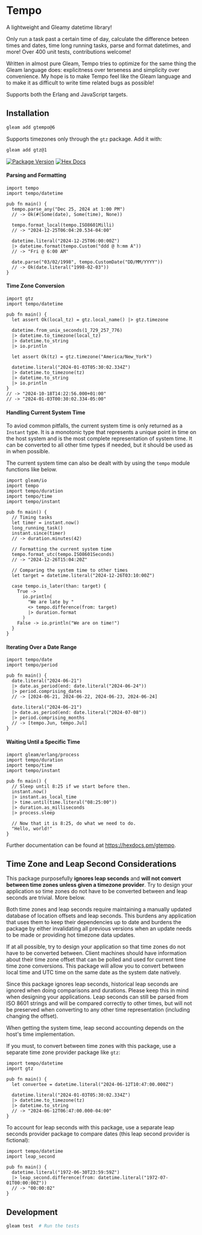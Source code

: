 # Tempo

A lightweight and Gleamy datetime library!

Only run a task past a certain time of day, calculate the difference beteen times and dates, time long running tasks, parse and format datetimes, and more! Over 400 unit tests, contributions welcome!

Written in almost pure Gleam, Tempo tries to optimize for the same thing the Gleam language does: explicitness over terseness and simplicity over convenience. My hope is to make Tempo feel like the Gleam language and to make it as difficult to write time related bugs as possible!

Supports both the Erlang and JavaScript targets.

## Installation

```sh
gleam add gtempo@6
```

Supports timezones only through the `gtz` package. Add it with:

```sh
gleam add gtz@1
```

[![Package Version](https://img.shields.io/hexpm/v/tempo)](https://hex.pm/packages/gtempo)
[![Hex Docs](https://img.shields.io/badge/hex-docs-ffaff3)](https://hexdocs.pm/gtempo/)

#### Parsing and Formatting

```gleam
import tempo
import tempo/datetime

pub fn main() {
  tempo.parse_any("Dec 25, 2024 at 1:00 PM")
  // -> Ok(#(Some(date), Some(time), None))

  tempo.format_local(tempo.ISO8601Milli)
  // -> "2024-12-25T06:04:20.534-04:00"

  datetime.literal("2024-12-25T06:00:00Z")
  |> datetime.format(tempo.Custom("ddd @ h:mm A"))
  // -> "Fri @ 6:00 AM"

  date.parse("03/02/1998", tempo.CustomDate("DD/MM/YYYY"))
  // -> Ok(date.literal("1998-02-03"))
}
```

#### Time Zone Conversion

```gleam
import gtz
import tempo/datetime

pub fn main() {
  let assert Ok(local_tz) = gtz.local_name() |> gtz.timezone

  datetime.from_unix_seconds(1_729_257_776)
  |> datetime.to_timezone(local_tz)
  |> datetime.to_string
  |> io.println

  let assert Ok(tz) = gtz.timezone("America/New_York")

  datetime.literal("2024-01-03T05:30:02.334Z")
  |> datetime.to_timezone(tz)
  |> datetime.to_string
  |> io.println
}
// -> "2024-10-18T14:22:56.000+01:00"
// -> "2024-01-03T00:30:02.334-05:00"
```

#### Handling Current System Time

To aviod common pitfalls, the current system time is only returned as a `Instant` type. It is a monotonic type that represents a unique point in time on the host system and is the most complete representation of system time. It can be converted to all other time types if needed, but it should be used as in when possible.

The current system time can also be dealt with by using the `tempo` module functions like below.

```gleam
import gleam/io
import tempo
import tempo/duration
import tempo/time
import tempo/instant

pub fn main() {
  // Timing tasks
  let timer = instant.now()
  long_running_task()
  instant.since(timer)
  // -> duration.minutes(42)

  // Formatting the current system time
  tempo.format_utc(tempo.ISO8601Seconds)
  // -> "2024-12-26T15:04:20Z"

  // Comparing the system time to other times
  let target = datetime.literal("2024-12-26T03:10:00Z")

  case tempo.is_later(than: target) {
    True ->
      io.println(
        "We are late by "
        <> tempo.difference(from: target)
        |> duration.format
      )
    False -> io.println("We are on time!")
  }
}
```

#### Iterating Over a Date Range

```gleam
import tempo/date
import tempo/period

pub fn main() {
  date.literal("2024-06-21")
  |> date.as_period(end: date.literal("2024-06-24"))
  |> period.comprising_dates
  // -> [2024-06-21, 2024-06-22, 2024-06-23, 2024-06-24]

  date.literal("2024-06-21")
  |> date.as_period(end: date.literal("2024-07-08"))
  |> period.comprising_months
  // -> [tempo.Jun, tempo.Jul]
}
```

#### Waiting Until a Specific Time

```gleam
import gleam/erlang/process
import tempo/duration
import tempo/time
import tempo/instant

pub fn main() {
  // Sleep until 8:25 if we start before then.
  instant.now()
  |> instant.as_local_time
  |> time.until(time.literal("08:25:00"))
  |> duration.as_milliseconds
  |> process.sleep

  // Now that it is 8:25, do what we need to do.
  "Hello, world!"
}
```

Further documentation can be found at <https://hexdocs.pm/gtempo>.

## Time Zone and Leap Second Considerations

This package purposefully **ignores leap seconds** and **will not convert between time zones unless given a timezone provider**. Try to design your application so time zones do not have to be converted between and leap seconds are trivial. More below.

Both time zones and leap seconds require maintaining a manually updated database of location offsets and leap seconds. This burdens any application that uses them to keep their dependencies up to date and burdens the package by either invalidating all previous versions when an update needs to be made or providing hot timezone data updates.

If at all possible, try to design your application so that time zones do not have to be converted between. Client machines should have information about their time zone offset that can be polled and used for current time time zone conversions. This package will allow you to convert between local time and UTC time on the same date as the system date natively.

Since this package ignores leap seconds, historical leap seconds are ignored when doing comparisons and durations. Please keep this in mind when designing your applications. Leap seconds can still be parsed from ISO 8601 strings and will be compared correctly to other times, but will not be preserved when converting to any other time representation (including changing the offset).

When getting the system time, leap second accounting depends on the host's time implementation.

If you must, to convert between time zones with this package, use a separate time zone provider package like `gtz`:

```gleam
import tempo/datetime
import gtz

pub fn main() {
  let convertee = datetime.literal("2024-06-12T10:47:00.000Z")

  datetime.literal("2024-01-03T05:30:02.334Z")
  |> datetime.to_timezone(tz)
  |> datetime.to_string
  // -> "2024-06-12T06:47:00.000-04:00"
}
```

To account for leap seconds with this package, use a separate leap seconds provider package to compare dates (this leap second provider is fictional):

```gleam
import tempo/datetime
import leap_second

pub fn main() {
  datetime.literal("1972-06-30T23:59:59Z")
  |> leap_second.difference(from: datetime.literal("1972-07-01T00:00:00Z"))
  // -> "00:00:02"
}
```

## Development

```sh
gleam test  # Run the tests
```
